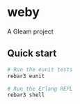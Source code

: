 # weby

A Gleam project

## Quick start

```sh
# Run the eunit tests
rebar3 eunit

# Run the Erlang REPL
rebar3 shell
```
